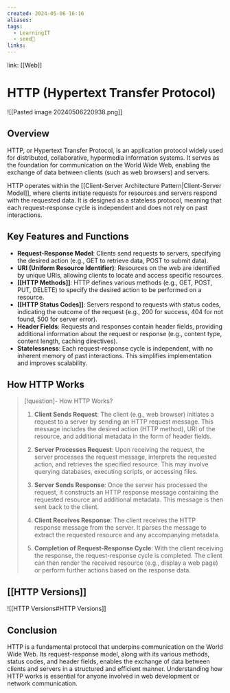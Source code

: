 ```yaml
---
created: 2024-05-06 16:16
aliases: 
tags:
  - LearningIT
  - seed🌱
links:
---
```


link: [[Web]]

# HTTP (Hypertext Transfer Protocol)

![[Pasted image 20240506220938.png]]

## Overview

HTTP, or Hypertext Transfer Protocol, is an application protocol widely used for distributed, collaborative, hypermedia information systems. It serves as the foundation for communication on the World Wide Web, enabling the exchange of data between clients (such as web browsers) and servers.

HTTP operates within the [[Client-Server Architecture Pattern|Client-Server Model]], where clients initiate requests for resources and servers respond with the requested data. It is designed as a stateless protocol, meaning that each request-response cycle is independent and does not rely on past interactions.

## Key Features and Functions

- **Request-Response Model**: Clients send requests to servers, specifying the desired action (e.g., GET to retrieve data, POST to submit data).
- **URI (Uniform Resource Identifier)**: Resources on the web are identified by unique URIs, allowing clients to locate and access specific resources.
- **[[HTTP Methods]]**: HTTP defines various methods (e.g., GET, POST, PUT, DELETE) to specify the desired action to be performed on a resource.
- **[[HTTP Status Codes]]**: Servers respond to requests with status codes, indicating the outcome of the request (e.g., 200 for success, 404 for not found, 500 for server error).
- **Header Fields**: Requests and responses contain header fields, providing additional information about the request or response (e.g., content type, content length, caching directives).
- **Statelessness**: Each request-response cycle is independent, with no inherent memory of past interactions. This simplifies implementation and improves scalability.

## How HTTP Works

> [!question]- How HTTP Works?
> 1. **Client Sends Request**: The client (e.g., web browser) initiates a request to a server by sending an HTTP request message. This message includes the desired action (HTTP method), URI of the resource, and additional metadata in the form of header fields.
>     
> 2. **Server Processes Request**: Upon receiving the request, the server processes the request message, interprets the requested action, and retrieves the specified resource. This may involve querying databases, executing scripts, or accessing files.
>     
> 3. **Server Sends Response**: Once the server has processed the request, it constructs an HTTP response message containing the requested resource and additional metadata. This message is then sent back to the client.
>     
> 4. **Client Receives Response**: The client receives the HTTP response message from the server. It parses the message to extract the requested resource and any accompanying metadata.
>     
> 5. **Completion of Request-Response Cycle**: With the client receiving the response, the request-response cycle is completed. The client can then render the received resource (e.g., display a web page) or perform further actions based on the response data.

## [[HTTP Versions]]
![[HTTP Versions#HTTP Versions]]
## Conclusion

HTTP is a fundamental protocol that underpins communication on the World Wide Web. Its request-response model, along with its various methods, status codes, and header fields, enables the exchange of data between clients and servers in a structured and efficient manner. Understanding how HTTP works is essential for anyone involved in web development or network communication.
